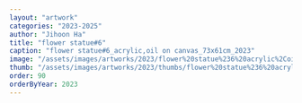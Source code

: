 ```yaml
---
layout: "artwork"
categories: "2023-2025"
author: "Jihoon Ha"
title: "flower statue#6"
caption: "flower statue#6_acrylic,oil on canvas_73x61cm_2023"
image: "/assets/images/artworks/2023/flower%20statue%236%20acrylic%2Coil%20on%20canvas%2073x61cm%202023.jpg"
thumb: "/assets/images/artworks/2023/thumbs/flower%20statue%236%20acrylic%2Coil%20on%20canvas%2073x61cm%202023.jpg"
order: 90
orderByYear: 2023
---
```

